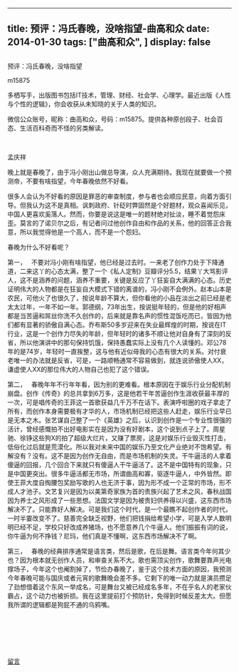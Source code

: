 
---
title:   预评：冯氏春晚，没啥指望-曲高和众
date: 2014-01-30
tags: ["曲高和众", ]
display: false
---


## 



预评：冯氏春晚，没啥指望




m15875




多栖写手，出版图书包括IT技术，管理、财经、社会学、心理学。最近出版《人性与个性的逻辑》，你会收获从未知晓的关于人类的知识。


微信公众账号，昵称：曲高和众，号码：m15875。提供各种原创段子、社会百态、生活百科奇而不怪的另类解读。

&nbsp;

孟庆祥

晚上就是春晚了，由于冯小刚出山做总导演，众人充满期待。我现在就要做一个预测帝，不要有啥指望，今年春晚依然不好看。

很多人会认为不好看的原因是罪恶的审查制度，参与者也会顺应民意，向着方面引导。但我认为这不是真相。讽刺政府、针砭时弊固然是个好题材，观众喜闻乐见，中国人更喜欢奚落人。然而，你要是说这是唯一的题材绝对扯淡，睡不着觉怨床歪。莫言的了诺贝尔之后，有记者问过他创作自由和作品的关系，他的回答正合我意，所以我觉得他是一个高人，而不是一个怨妇。

春晚为什么不好看呢？

第一，&nbsp;&nbsp; 不要对冯小刚有啥指望，他已经是过去时。一来老了创作力处于下降通道，二来这丫的心态太满，整了一个《私人定制》豆瓣评分5.5，结果丫大骂影评人，这不是涵养的问题，涵养不重要，关键是反应了丫狂妄自大满满的心态。历史证明伟大的人物都是在狂妄自大模式下错的离谱的，冯小刚不会例外。赵本山本是农民，可他火了也很久了，按说年龄不算大，但你看他的小品在淡出之前已经是老太太过年，一年不如一年。郭德纲，73年出生，按说挺年轻的，但是他的好相声都是当苦逼和屌丝你洗不久创作的，后来就是靠名声的惯性混饭吃而已，皆因为他们都有显著的骄傲自满心态。乔布斯50多岁迎来在失业最辉煌的时期，按说在IT行业，这是一个创作力尽失的年龄，但年轻时的诸多不顺让他对自身有了深刻的反省，所以他演讲中的那句保持饥饿，保持愚蠢实际上没有几个人读懂的。邓公78年的是74岁，年轻时一直挨整，这与他有近似毋我的心态有很大的关系。对付衰老唯一的办法就是反省，可是，一路顺畅通常不容易做到，就连说骄傲使人XX，谦虚使人XX的那位伟大的人物自己也犯了这个错误。

第二，&nbsp;&nbsp; 春晚年年不行年年看，因为别的更难看。根本原因在于娱乐行业分配机制崩盘。创作《传奇》的总共拿到6万多，这是他若干年苦逼创作生涯收获最丰厚的一次，可是唱传奇的王菲这一首歌获益几千万不在话下。表演呼啦圈的戏子拿走了所有，而创作本身需要极有才华的人，市场机制已经把这些人赶走，娱乐行业早已是无本之木。张艺谋自己整了一个《英雄》之后，认识到创作是一个专业性很强的活计，曾经感慨拍不出好电影实在是因为没有好剧本，这个说到点子上了。周星驰、徐铮这些狗X的拍了超级大烂片，又赚了票房，这是对娱乐行业毁灭性打击，低俗化过后就是荒漠化。所以我对未来中国的娱乐乃至文化产业绝对不饱希望。有解没有？没有。这不是因为创作无自由，而是市场机制的失灵。干牛逼活的人拿着傻逼的回报，几个回合下来就只有傻逼人干牛逼活了。这不是中国特有的现象，只是中国更突出。很多牛逼活都无市场，所谓曲高和寡，驱逐牛逼人，中外皆然。即使王菲大度自掏腰包奖励写歌的人也无济于事，因为形不成一个正常的市场，形不成人才池子。文艺复兴是因为以美第奇家族为首的贵族兴起了艺术之风，春秋战国因为养士之风形成了一些思想。法国文学是因为被贵妇供养得以兴盛，这东西市场解决不了。只能靠好人解决。可是我们这个时代，是一个最瞧不起创作者的时代，一时半霎改变不了。慈善完全缺乏视野，他们把钱捐给希望小学，可是入学人数明明已经不足，学校只好改成养猪场，也不愿意养几个牛逼人。他们振振有词的说，你牛逼为何不挣钱？尼玛，他们真是不懂啊，这东西市场解决不了啊。

第三，&nbsp;&nbsp; 春晚的经典排序通常是语言类，然后是歌，在后是舞。语言类今年何其少也？因为根本就无创作人员，和审查关系不大。歌也需顶尖创作，歌舞要靠声光电撑场子，今年这个也阉割掉了，节俭办春晚了，鉴于这个技术方面的原因，我预测今年春晚可能与国庆或者元宵的歌舞晚会差不多。它剩下的唯一动力就是演员攒足了劲想借着这个东风一举成名，可是舞台又被已经成名多年，不在乎名人的老家伙霸占，这个动力也被折损。我在这里提前打个预防针，免得到时候反差太大。但愿我所谓的逻辑都是狗屁不通的乌鸦嘴。

&nbsp;

&nbsp;

&nbsp;











[留言](javascript:;)


